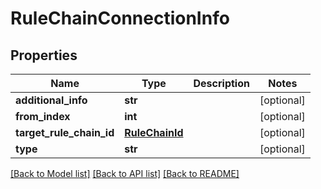 # RuleChainConnectionInfo

## Properties
Name | Type | Description | Notes
------------ | ------------- | ------------- | -------------
**additional_info** | **str** |  | [optional] 
**from_index** | **int** |  | [optional] 
**target_rule_chain_id** | [**RuleChainId**](RuleChainId.md) |  | [optional] 
**type** | **str** |  | [optional] 

[[Back to Model list]](../README.md#documentation-for-models) [[Back to API list]](../README.md#documentation-for-api-endpoints) [[Back to README]](../README.md)


